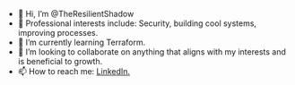- 👋 Hi, I’m @TheResilientShadow
- 👀 Professional interests include: Security, building cool systems, improving processes.
- 🌱 I’m currently learning Terraform.
- 💞️ I’m looking to collaborate on anything that aligns with my interests and is beneficial to growth.
- 📫 How to reach me: [LinkedIn.](https://www.linkedin.com/in/travisjbradford/)

<!---
TheResilientShadow/TheResilientShadow is a ✨ special ✨ repository because its `README.md` (this file) appears on your GitHub profile.
You can click the Preview link to take a look at your changes.
--->
